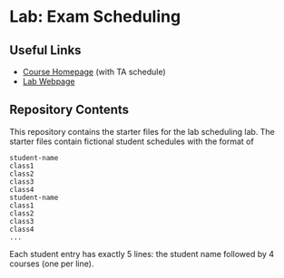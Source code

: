 # Lab: Exam Scheduling

## Useful Links
 * [Course Homepage](https://williams-cs.github.io/cs136-f20-www/index.html) (with TA schedule)
 * [Lab Webpage](https://williams-cs.github.io/cs136-f20-www/labs/exam-scheduling.html)


## Repository Contents
This repository contains the starter files for the lab scheduling lab.
The starter files contain fictional student schedules with the format of
```
student-name
class1
class2
class3
class4
student-name
class1
class2
class3
class4
...
```

Each student entry has exactly 5 lines: the student name followed by 4
courses (one per line).
